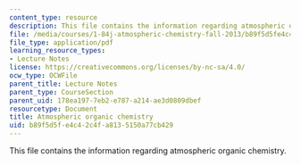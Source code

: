 ```yaml
---
content_type: resource
description: This file contains the information regarding atmospheric organic chemistry.
file: /media/courses/1-84j-atmospheric-chemistry-fall-2013/b89f5d5fe4c42c4fa8135150a77cb429_MIT1_84JF13_Lec12_orgo.pdf
file_type: application/pdf
learning_resource_types:
- Lecture Notes
license: https://creativecommons.org/licenses/by-nc-sa/4.0/
ocw_type: OCWFile
parent_title: Lecture Notes
parent_type: CourseSection
parent_uid: 178ea197-7eb2-e787-a214-ae3d0809dbef
resourcetype: Document
title: Atmospheric organic chemistry
uid: b89f5d5f-e4c4-2c4f-a813-5150a77cb429
---
```

This file contains the information regarding atmospheric organic chemistry.